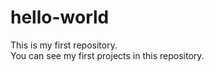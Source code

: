 # hello-world
This is my first repository.<br>
You can see my first projects in this repository.<br>

